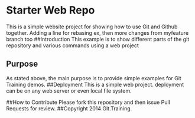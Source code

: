 # Starter Web Repo
This is a simple website project for showing how to use Git and Github together. Adding a line for rebasing ex, then more changes from myfeature branch too
##Introduction
This example is to show different parts of the git repository and various commands using a web project

## Purpose
As stated above, the main purpose is to provide simple examples for Git Training demos.
##Deployment
This is a simple web project. deployment can be on any web server or even local file system.

##How to Contribute
Please fork this repository and then issue Pull Requests for review. 
##Copyright
2014 Git.Training.
